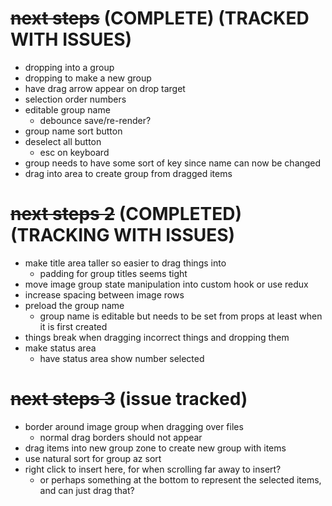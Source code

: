 # ~~next steps~~ (COMPLETE) (TRACKED WITH ISSUES)
- dropping into a group
- dropping to make a new group
- have drag arrow appear on drop target
- selection order numbers
- editable group name
    - debounce save/re-render?
- group name sort button
- deselect all button
    - esc on keyboard
- group needs to have some sort of key since name can now be changed
- drag into area to create group from dragged items

# ~~next steps 2~~ (COMPLETED) (TRACKING WITH ISSUES)
- make title area taller so easier to drag things into
    - padding for group titles seems tight
- move image group state manipulation into custom hook or use redux
- increase spacing between image rows
- preload the group name
    - group name is editable but needs to be set from props at least when it is first created
- things break when dragging incorrect things and dropping them
- make status area
    - have status area show number selected

# ~~next steps 3~~ (issue tracked)
- border around image group when dragging over files
    - normal drag borders should not appear
- drag items into new group zone to create new group with items
- use natural sort for group az sort
- right click to insert here, for when scrolling far away to insert?
    - or perhaps something at the bottom to represent the selected items, and can just drag that?